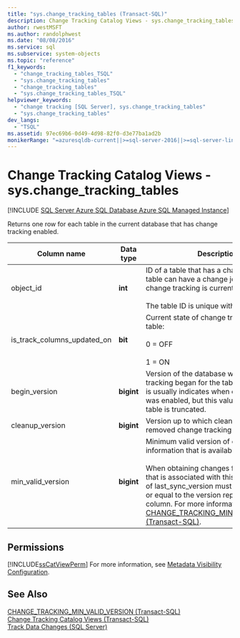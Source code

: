 ```yaml
---
title: "sys.change_tracking_tables (Transact-SQL)"
description: Change Tracking Catalog Views - sys.change_tracking_tables
author: rwestMSFT
ms.author: randolphwest
ms.date: "08/08/2016"
ms.service: sql
ms.subservice: system-objects
ms.topic: "reference"
f1_keywords:
  - "change_tracking_tables_TSQL"
  - "sys.change_tracking_tables"
  - "change_tracking_tables"
  - "sys.change_tracking_tables_TSQL"
helpviewer_keywords:
  - "change tracking [SQL Server], sys.change_tracking_tables"
  - "sys.change_tracking_tables"
dev_langs:
  - "TSQL"
ms.assetid: 97ec69b6-0d49-4d98-82f0-d3e77ba1ad2b
monikerRange: "=azuresqldb-current||>=sql-server-2016||>=sql-server-linux-2017||=azuresqldb-mi-current"
---
```

# Change Tracking Catalog Views - sys.change_tracking_tables
[!INCLUDE [SQL Server Azure SQL Database Azure SQL Managed Instance](../../includes/applies-to-version/sql-asdb-asdbmi.md)]

  Returns one row for each table in the current database that has change tracking enabled.  
   
|Column name|Data type|Description|  
|-----------------|---------------|-----------------|  
|object_id|**int**|ID of a table that has a change journal. The table can have a change journal even if change tracking is currently off.<br /><br /> The table ID is unique within the database.|  
|is_track_columns_updated_on|**bit**|Current state of change tracking on the table:<br /><br /> 0 = OFF<br /><br /> 1 = ON|  
|begin_version|**bigint**|Version of the database when change tracking began for the table. This version is usually indicates when change tracking was enabled, but this value is reset if the table is truncated.|  
|cleanup_version|**bigint**|Version up to which cleanup might have removed change tracking information.|  
|min_valid_version|**bigint**|Minimum valid version of change tracking information that is available for the table.<br /><br /> When obtaining changes from the table that is associated with this row, the value of last_sync_version must be greater than or equal to the version reported by this column. For more information, see [CHANGE_TRACKING_MIN_VALID_VERSION &#40;Transact-SQL&#41;](../../relational-databases/system-functions/change-tracking-min-valid-version-transact-sql.md).|  
  
## Permissions  
 [!INCLUDE[ssCatViewPerm](../../includes/sscatviewperm-md.md)] For more information, see [Metadata Visibility Configuration](../../relational-databases/security/metadata-visibility-configuration.md).  
  
## See Also  
 [CHANGE_TRACKING_MIN_VALID_VERSION &#40;Transact-SQL&#41;](../../relational-databases/system-functions/change-tracking-min-valid-version-transact-sql.md)   
 [Change Tracking Catalog Views &#40;Transact-SQL&#41;](./catalog-views-transact-sql.md)   
 [Track Data Changes &#40;SQL Server&#41;](../../relational-databases/track-changes/track-data-changes-sql-server.md)  
  
